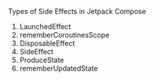Types of Side Effects in Jetpack Compose
1. LaunchedEffect
2. rememberCoroutinesScope
3. DisposableEffect
4. SideEffect
5. ProduceState
6. rememberUpdatedState